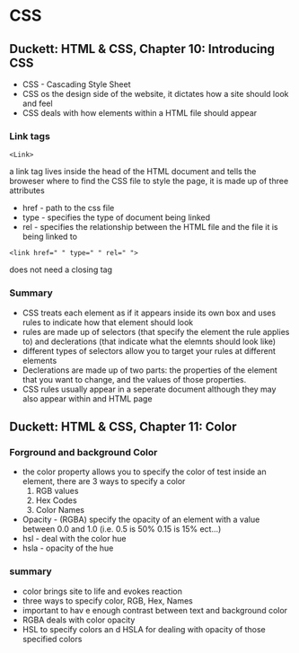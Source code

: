 # CSS

## Duckett: HTML & CSS, Chapter 10: Introducing CSS

- CSS - Cascading Style Sheet
- CSS os the design side of the website, it dictates how a site should look and feel
- CSS deals with how elements within a HTML file should appear

### Link tags

```
<Link>
```
a link tag lives inside the head of the HTML document and tells the broweser where to find the CSS file to style the page, it is made up of three attributes

- href - path to the css file
- type - specifies the type of document being linked
- rel -  specifies the relationship between the HTML file and the file it is being linked to

```
<link href=" " type=" " rel=" ">
```
does not need a closing tag

### Summary

- CSS treats each element as if it appears inside its own box and uses rules to indicate how that element should look
- rules are made up of selectors (that specify the element the rule applies to) and declerations (that indicate what the elemnts should look like)
- different types of selectors allow you to target your rules at different elements
-  Declerations are made up of two parts: the properties of the element that you want to change, and the values of those properties. 
- CSS rules usually appear in a seperate document although they may also appear within and HTML page

## Duckett: HTML & CSS, Chapter 11: Color

### Forground and background Color

- the color property allows you to specify the color of test  inside an element, there are 3 ways to specify a color
    1. RGB values
    1. Hex Codes
    1. Color Names
- Opacity - (RGBA) specify the opacity of an element with a value between 0.0 and 1.0 (i.e. 0.5 is 50% 0.15 is 15% ect...)
- hsl - deal with the color hue
- hsla - opacity of the hue

### summary

- color brings site to life and evokes reaction
- three ways to specify color, RGB, Hex, Names
- important to hav e enough contrast between text and background color
- RGBA deals with color opacity
- HSL to specify colors an d HSLA for dealing with opacity of those specified colors